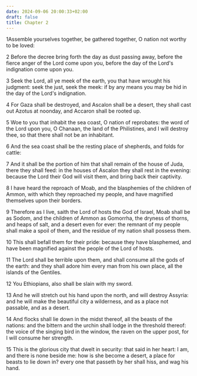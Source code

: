 ```yaml
---
date: 2024-09-06 20:00:33+02:00
draft: false
title: Chapter 2
---
```




1Assemble yourselves together, be gathered together, O nation not worthy to be loved:

2 Before the decree bring forth the day as dust passing away, before the fierce anger of the Lord come upon you, before the day of the Lord's indignation come upon you.

3 Seek the Lord, all ye meek of the earth, you that have wrought his judgment: seek the just, seek the meek: if by any means you may be hid in the day of the Lord's indignation.

4 For Gaza shall be destroyed, and Ascalon shall be a desert, they shall cast out Azotus at noonday, and Accaron shall be rooted up.

5 Woe to you that inhabit the sea coast, O nation of reprobates: the word of the Lord upon you, O Chanaan, the land of the Philistines, and I will destroy thee, so that there shall not be an inhabitant.

6 And the sea coast shall be the resting place of shepherds, and folds for cattle:

7 And it shall be the portion of him that shall remain of the house of Juda, there they shall feed: in the houses of Ascalon they shall rest in the evening: because the Lord their God will visit them, and bring back their captivity.

8 I have heard the reproach of Moab, and the blasphemies of the children of Ammon, with which they reproached my people, and have magnified themselves upon their borders.

9 Therefore as I live, saith the Lord of hosts the God of Israel, Moab shall be as Sodom, and the children of Ammon as Gomorrha, the dryness of thorns, and heaps of salt, and a desert even for ever: the remnant of my people shall make a spoil of them, and the residue of my nation shall possess them.

10 This shall befall them for their pride: because they have blasphemed, and have been magnified against the people of the Lord of hosts.

11 The Lord shall be terrible upon them, and shall consume all the gods of the earth: and they shall adore him every man from his own place, all the islands of the Gentiles.

12 You Ethiopians, also shall be slain with my sword.

13 And he will stretch out his hand upon the north, and will destroy Assyria: and he will make the beautiful city a wilderness, and as a place not passable, and as a desert.

14 And flocks shall lie down in the midst thereof, all the beasts of the nations: and the bittern and the urchin shall lodge in the threshold thereof: the voice of the singing bird in the window, the raven on the upper post, for I will consume her strength.

15 This is the glorious city that dwelt in security: that said in her heart: I am, and there is none beside me: how is she become a desert, a place for beasts to lie down in? every one that passeth by her shall hiss, and wag his hand.

